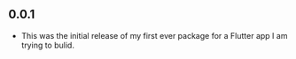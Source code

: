 ## 0.0.1

* This was the initial release of my first ever package for a Flutter app I am trying to bulid.
